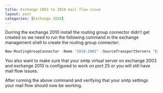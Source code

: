 ```yaml
---
title: Exchange 2003 to 2010 mail flow issue
layout: post
categories: [Exchange 2010]
---
```

Durring the exchange 2010 install the routing group connector didn&#8217;t get created so we need to run the following command in the exchange management shell to create the routing group connector:
```powershell
New-RoutingGroupConnector -Name "2010-2003" -SourceTransportServers "Ex2010Hub1.contoso.com" -TargetTransportServers "Ex2003BH1.contoso.com" -Cost 10 -Bidirectional $true -PublicFolderReferralsEnabled $true
```
You also want to make sure that your smtp virtual server on exchange 2003 and exchange 2010 is configured to work on port 25 or you will still have mail flow issues.

After running the above command and verifying that your smtp settings your mail flow should now be working.
